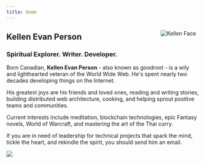 ```yaml
---
title: Home
---
```

<img src="https://raw.githubusercontent.com/goodroot/goodroot.ca/master/themes/hugo-classic/images/kellen-thumbs.png" style="min-width:40px;float:right;padding:10px;" alt="Kellen Face">

## Kellen Evan Person

### Spiritual Explorer. Writer. Developer.

Born Canadian, **Kellen Evan Person** - also known as goodroot - is a wily and lighthearted veteran of the World Wide Web. He's spent nearly two decades developing things on the Internet.

His greatest joys are his friends and loved ones, reading and writing stories, building distributed web architecture, cooking, and helping sprout positive teams and communities.

Current interests include meditation, blockchain technologies, epic Fantasy novels, World of Warcraft, and mastering the art of the Thai curry.

If you are in need of leadership for technical projects that spark the mind, tickle the heart, and rekindle the spirit, you should send him an email.

<img src="https://github.com/goodroot/hugo-classic/raw/master/images/partywizard.gif">
